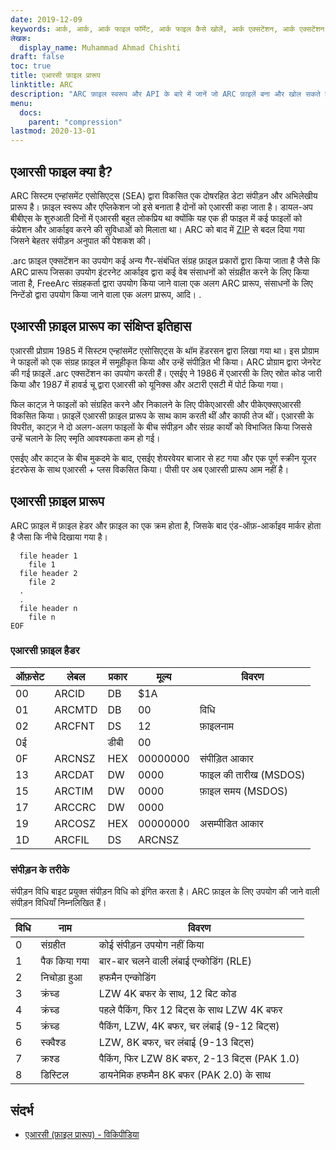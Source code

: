 ```yaml
---
date: 2019-12-09
keywords: आर्क, आर्क, आर्क फाइल फॉर्मेट, आर्क फाइल कैसे खोलें, आर्क एक्सटेंशन, आर्क एक्सटेंशन
लेखक:
  display_name: Muhammad Ahmad Chishti
draft: false
toc: true
title: एआरसी फ़ाइल प्रारूप
linktitle: ARC
description: "ARC फ़ाइल स्वरूप और API के बारे में जानें जो ARC फ़ाइलें बना और खोल सकते हैं।"
menu:
  docs:
    parent: "compression"
lastmod: 2020-13-01
---
```


## एआरसी फाइल क्या है?

ARC सिस्टम एन्हांसमेंट एसोसिएट्स (SEA) द्वारा विकसित एक दोषरहित डेटा संपीड़न और अभिलेखीय प्रारूप है। फ़ाइल स्वरूप और एप्लिकेशन जो इसे बनाता है दोनों को एआरसी कहा जाता है। डायल-अप बीबीएस के शुरुआती दिनों में एआरसी बहुत लोकप्रिय था क्योंकि यह एक ही फाइल में कई फाइलों को कंप्रेशन और आर्काइव करने की सुविधाओं को मिलाता था। ARC को बाद में [ZIP](/hi/compression/zip/) से बदल दिया गया जिसने बेहतर संपीड़न अनुपात की पेशकश की।

.arc फ़ाइल एक्सटेंशन का उपयोग कई अन्य गैर-संबंधित संग्रह फ़ाइल प्रकारों द्वारा किया जाता है जैसे कि ARC प्रारूप जिसका उपयोग इंटरनेट आर्काइव द्वारा कई वेब संसाधनों को संग्रहीत करने के लिए किया जाता है, FreeArc संग्रहकर्ता द्वारा उपयोग किया जाने वाला एक अलग ARC प्रारूप, संसाधनों के लिए निन्टेंडो द्वारा उपयोग किया जाने वाला एक अलग प्रारूप, आदि। .

## एआरसी फ़ाइल प्रारूप का संक्षिप्त इतिहास

एआरसी प्रोग्राम 1985 में सिस्टम एन्हांसमेंट एसोसिएट्स के थॉम हेंडरसन द्वारा लिखा गया था। इस प्रोग्राम ने फाइलों को एक संग्रह फ़ाइल में समूहीकृत किया और उन्हें संपीड़ित भी किया। ARC प्रोग्राम द्वारा जेनरेट की गई फ़ाइलें .arc एक्सटेंशन का उपयोग करती हैं। एसईए ने 1986 में एआरसी के लिए स्रोत कोड जारी किया और 1987 में हावर्ड चू द्वारा एआरसी को यूनिक्स और अटारी एसटी में पोर्ट किया गया।

फिल काट्ज़ ने फाइलों को संग्रहित करने और निकालने के लिए पीकेएआरसी और पीकेएक्सएआरसी विकसित किया। फ़ाइलें एआरसी फ़ाइल प्रारूप के साथ काम करती थीं और काफी तेज थीं। एआरसी के विपरीत, काट्ज़ ने दो अलग-अलग फाइलों के बीच संपीड़न और संग्रह कार्यों को विभाजित किया जिससे उन्हें चलाने के लिए स्मृति आवश्यकता कम हो गई।

एसईए और काट्ज के बीच मुकदमे के बाद, एसईए शेयरवेयर बाजार से हट गया और एक पूर्ण स्क्रीन यूजर इंटरफेस के साथ एआरसी + प्लस विकसित किया। पीसी पर अब एआरसी प्रारूप आम नहीं है।

## एआरसी फ़ाइल प्रारूप

ARC फ़ाइल में फ़ाइल हेडर और फ़ाइल का एक क्रम होता है, जिसके बाद एंड-ऑफ़-आर्काइव मार्कर होता है जैसा कि नीचे दिखाया गया है।

```console
  file header 1
    file 1
  file header 2
    file 2
  .
  .
  file header n
    file n
EOF
```

### एआरसी फ़ाइल हैडर ###

|ऑफ़सेट|लेबल|प्रकार|मूल्य|विवरण|
|---|---|---|---|---|
|00|ARCID |DB|$1A| |
|01|ARCMTD|DB|00|विधि|
|02|ARCFNT|DS|12|फ़ाइलनाम|
|0ई| |डीबी|00| |
|0F|ARCNSZ|HEX|00000000|संपीड़ित आकार|
|13|ARCDAT|DW|0000|फाइल की तारीख (MSDOS)|
|15|ARCTIM|DW|0000|फ़ाइल समय (MSDOS)|
|17|ARCCRC|DW|0000| |
|19|ARCOSZ|HEX|00000000|असम्पीडित आकार|
|1D|ARCFIL|DS|ARCNSZ| |

### संपीड़न के तरीके ###

संपीड़न विधि बाइट प्रयुक्त संपीड़न विधि को इंगित करता है। ARC फ़ाइल के लिए उपयोग की जाने वाली संपीड़न विधियाँ निम्नलिखित हैं।

|विधि|नाम|विवरण|
|---|---|---|
|0|संग्रहीत|कोई संपीड़न उपयोग नहीं किया|
|1|पैक किया गया|बार-बार चलने वाली लंबाई एन्कोडिंग (RLE)|
|2|निचोड़ा हुआ|हफमैन एन्कोडिंग|
|3|क्रंच्ड|LZW 4K बफर के साथ, 12 बिट कोड|
|4|क्रंच्ड|पहले पैकिंग, फिर 12 बिट्स के साथ LZW 4K बफर|
|5|क्रंच्ड|पैकिंग, LZW, 4K बफर, चर लंबाई (9-12 बिट्स)|
|6|स्क्वैश्ड|LZW, 8K बफर, चर लंबाई (9-13 बिट्स)|
|7|क्रश्ड|पैकिंग, फिर LZW 8K बफर, 2-13 बिट्स (PAK 1.0)|
|8|डिस्टिल|डायनेमिक हफमैन 8K बफर (PAK 2.0) के साथ|

## संदर्भ

- [एआरसी (फ़ाइल प्रारूप) - विकिपीडिया](https://en.wikipedia.org/wiki/ARC_(file_format))

